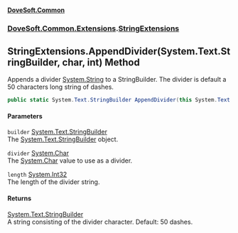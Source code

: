 #### [DoveSoft.Common](./index.md 'index')
### [DoveSoft.Common.Extensions](./DoveSoft-Common-Extensions.md 'DoveSoft.Common.Extensions').[StringExtensions](./DoveSoft-Common-Extensions-StringExtensions.md 'DoveSoft.Common.Extensions.StringExtensions')
## StringExtensions.AppendDivider(System.Text.StringBuilder, char, int) Method
Appends a divider [System.String](https://docs.microsoft.com/en-us/dotnet/api/System.String 'System.String') to a StringBuilder. The divider is default a 50 characters long string of dashes.  
```csharp
public static System.Text.StringBuilder AppendDivider(this System.Text.StringBuilder builder, char divider='-', int length=50);
```
#### Parameters
<a name='DoveSoft-Common-Extensions-StringExtensions-AppendDivider(System-Text-StringBuilder_char_int)-builder'></a>
`builder` [System.Text.StringBuilder](https://docs.microsoft.com/en-us/dotnet/api/System.Text.StringBuilder 'System.Text.StringBuilder')  
The [System.Text.StringBuilder](https://docs.microsoft.com/en-us/dotnet/api/System.Text.StringBuilder 'System.Text.StringBuilder') object.  
  
<a name='DoveSoft-Common-Extensions-StringExtensions-AppendDivider(System-Text-StringBuilder_char_int)-divider'></a>
`divider` [System.Char](https://docs.microsoft.com/en-us/dotnet/api/System.Char 'System.Char')  
The [System.Char](https://docs.microsoft.com/en-us/dotnet/api/System.Char 'System.Char') value to use as a divider.  
  
<a name='DoveSoft-Common-Extensions-StringExtensions-AppendDivider(System-Text-StringBuilder_char_int)-length'></a>
`length` [System.Int32](https://docs.microsoft.com/en-us/dotnet/api/System.Int32 'System.Int32')  
The length of the divider string.  
  
#### Returns
[System.Text.StringBuilder](https://docs.microsoft.com/en-us/dotnet/api/System.Text.StringBuilder 'System.Text.StringBuilder')  
A string consisting of the divider character. Default: 50 dashes.  
